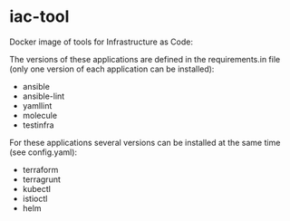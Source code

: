 # iac-tool

Docker image of tools for Infrastructure as Code:

The versions of these applications are defined in the requirements.in file
(only one version of each application can be installed):

- ansible
- ansible-lint
- yamllint
- molecule
- testinfra

For these applications several versions can be installed at the same time
(see config.yaml):

- terraform
- terragrunt
- kubectl
- istioctl
- helm
